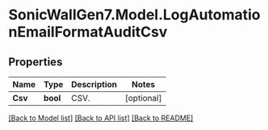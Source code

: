 # SonicWallGen7.Model.LogAutomationEmailFormatAuditCsv

## Properties

Name | Type | Description | Notes
------------ | ------------- | ------------- | -------------
**Csv** | **bool** | CSV. | [optional] 

[[Back to Model list]](../README.md#documentation-for-models) [[Back to API list]](../README.md#documentation-for-api-endpoints) [[Back to README]](../README.md)


